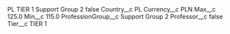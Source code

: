 <?xml version="1.0" encoding="UTF-8"?>
<CustomMetadata xmlns="http://soap.sforce.com/2006/04/metadata" xmlns:xsi="http://www.w3.org/2001/XMLSchema-instance" xmlns:xsd="http://www.w3.org/2001/XMLSchema">
    <label>PL TIER 1 Support Group 2</label>
    <protected>false</protected>
    <values>
        <field>Country__c</field>
        <value xsi:type="xsd:string">PL</value>
    </values>
    <values>
        <field>Currency__c</field>
        <value xsi:type="xsd:string">PLN</value>
    </values>
    <values>
        <field>Max__c</field>
        <value xsi:type="xsd:double">125.0</value>
    </values>
    <values>
        <field>Min__c</field>
        <value xsi:type="xsd:double">115.0</value>
    </values>
    <values>
        <field>ProfessionGroup__c</field>
        <value xsi:type="xsd:string">Support Group 2</value>
    </values>
    <values>
        <field>Professor__c</field>
        <value xsi:type="xsd:boolean">false</value>
    </values>
    <values>
        <field>Tier__c</field>
        <value xsi:type="xsd:string">TIER 1</value>
    </values>
</CustomMetadata>

